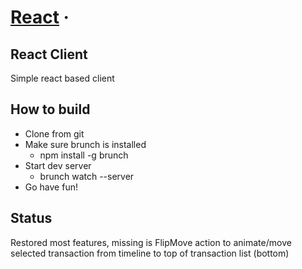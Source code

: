 # [React](https://facebook.github.io/react/) &middot;

## React Client

Simple react based client

## How to build

* Clone from git
* Make sure brunch is installed
  * npm install -g brunch
* Start dev server
  * brunch watch --server
* Go have fun!

## Status

Restored most features, missing is FlipMove action to 
animate/move selected transaction from timeline to top of
transaction list (bottom)

